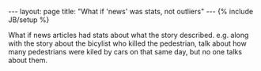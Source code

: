 --- layout: page title: "What if 'news' was stats, not outliers" ---
{% include JB/setup %}

What if news articles had stats about what the story
described. e.g. along with the story about the bicylist who killed the
pedestrian, talk about how many pedestrians were kiled by cars on that
same day, but no one talks about them.

